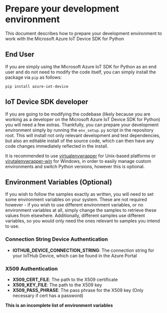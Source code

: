 # Prepare your development environment

This document describes how to prepare your development environment to work with the Microsoft Azure IoT Device SDK for Python

## End User
If you are simply using the Microsoft Azure IoT SDK for Python as an end user and do not need to modify the code itself, you can simply install the package via `pip` as follows:

```
pip install azure-iot-device
```

## IoT Device SDK developer
If you are going to be modifying the codebase (likely because you are working as a developer on the Microsoft Azure IoT Device SDK for Python) you will need a few extras. Thankfully, you can prepare your development environment simply by running the `env_setup.py` script in the repository root. This will install not only relevant development and test dependencies, but also an editable install of the source code, which can then have any code changes immediately reflected in the install.

It is recommended to use [virtualenvwrapper](https://virtualenvwrapper.readthedocs.io/en/latest/install.html) for Unix-based platforms or [virutalenvwrapper-win](https://github.com/davidmarble/virtualenvwrapper-win) for Windows, in order to easily manage custom environments and switch Python versions, however this is optional.

## Environment Variables (Optional)

If you wish to follow the samples exactly as written, you will need to set some environment variables on your system. These are not required however - if you wish to use different environment variables, or no environment variables at all, simply change the samples to retrieve these values from elsewhere. Additionally, different samples use different variables, so you would only need the ones relevant to samples you intend to use.

### Connection String Device Authentication
* **IOTHUB_DEVICE_CONNECTION_STRING**: The connection string for your IoTHub Device, which can be found in the Azure Portal

### X509 Authentication
* **X509_CERT_FILE**: The path to the X509 certificate
* **X509_KEY_FILE**: The path to the X509 key
* **X509_PASS_PHRASE**: The pass phrase for the X509 key (Only necessary if cert has a password)

**This is an incomplete list of environment variables**